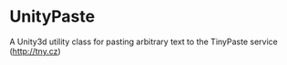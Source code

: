 UnityPaste
==========

A Unity3d utility class for pasting arbitrary text to the TinyPaste service (http://tny.cz)
